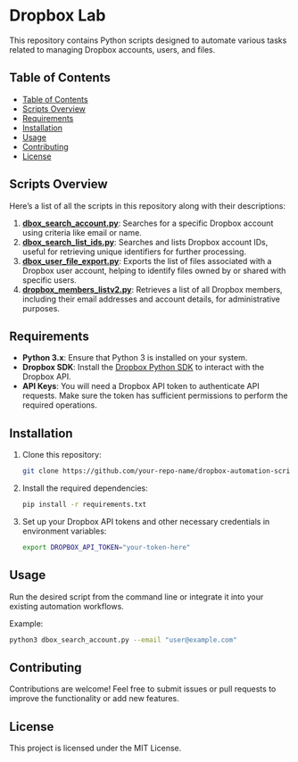 # Dropbox Lab

This repository contains Python scripts designed to automate various tasks related to managing Dropbox accounts, users, and files.

## Table of Contents
  - [Table of Contents](#table-of-contents)
  - [Scripts Overview](#scripts-overview)
  - [Requirements](#requirements)
  - [Installation](#installation)
  - [Usage](#usage)
  - [Contributing](#contributing)
  - [License](#license)

## Scripts Overview
Here’s a list of all the scripts in this repository along with their descriptions:

1. **[dbox_search_account.py](dbox_search_account.py)**: Searches for a specific Dropbox account using criteria like email or name.
2. **[dbox_search_list_ids.py](dbox_search_list_ids.py)**: Searches and lists Dropbox account IDs, useful for retrieving unique identifiers for further processing.
3. **[dbox_user_file_export.py](dbox_user_file_export.py)**: Exports the list of files associated with a Dropbox user account, helping to identify files owned by or shared with specific users.
4. **[dropbox_members_listv2.py](dropbox_members_listv2.py)**: Retrieves a list of all Dropbox members, including their email addresses and account details, for administrative purposes.

## Requirements
- **Python 3.x**: Ensure that Python 3 is installed on your system.
- **Dropbox SDK**: Install the [Dropbox Python SDK](https://www.dropbox.com/developers/documentation/python) to interact with the Dropbox API.
- **API Keys**: You will need a Dropbox API token to authenticate API requests. Make sure the token has sufficient permissions to perform the required operations.

## Installation
1. Clone this repository:
   ```bash
   git clone https://github.com/your-repo-name/dropbox-automation-scripts.git
   ```
2. Install the required dependencies:
   ```bash
   pip install -r requirements.txt
   ```
3. Set up your Dropbox API tokens and other necessary credentials in environment variables:
   ```bash
   export DROPBOX_API_TOKEN="your-token-here"
   ```

## Usage
Run the desired script from the command line or integrate it into your existing automation workflows.

Example:
```bash
python3 dbox_search_account.py --email "user@example.com"
```

## Contributing
Contributions are welcome! Feel free to submit issues or pull requests to improve the functionality or add new features.

## License
This project is licensed under the MIT License.
